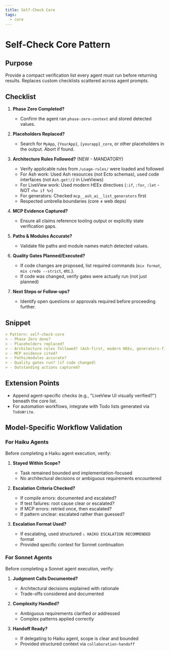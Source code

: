 ```yaml
---
title: Self-Check Core
tags:
  - core
---
```


# Self-Check Core Pattern

## Purpose
Provide a compact verification list every agent must run before returning results. Replaces custom checklists scattered across agent prompts.

## Checklist

1. **Phase Zero Completed?**
   - Confirm the agent ran `phase-zero-context` and stored detected values.

2. **Placeholders Replaced?**
   - Search for `MyApp`, `{YourApp}`, `{yourapp}_core`, or other placeholders in the output. Abort if found.

3. **Architecture Rules Followed?** (NEW - MANDATORY)
   - Verify applicable rules from `/usage-rules/` were loaded and followed
   - For Ash work: Used Ash resources (not Ecto schemas), used code interfaces (not `Ash.get!/2` in LiveViews)
   - For LiveView work: Used modern HEEx directives (`:if`, `:for`, `:let` - NOT `<%= if %>`)
   - For generators: Checked `mcp__ash_ai__list_generators` first
   - Respected umbrella boundaries (core ≠ web deps)

4. **MCP Evidence Captured?**
   - Ensure all claims reference tooling output or explicitly state verification gaps.

5. **Paths & Modules Accurate?**
   - Validate file paths and module names match detected values.

6. **Quality Gates Planned/Executed?**
   - If code changes are proposed, list required commands (`mix format`, `mix credo --strict`, etc.).
   - If code was changed, verify gates were actually run (not just planned)

7. **Next Steps or Follow-ups?**
   - Identify open questions or approvals required before proceeding further.

## Snippet

```markdown
> Pattern: self-check-core
> - Phase Zero done?
> - Placeholders replaced?
> - Architecture rules followed? (Ash-first, modern HEEx, generators-first, umbrella boundaries)
> - MCP evidence cited?
> - Paths/modules accurate?
> - Quality gates run? (if code changed)
> - Outstanding actions captured?
```

## Extension Points
- Append agent-specific checks (e.g., "LiveView UI visually verified?") beneath the core list.
- For automation workflows, integrate with Todo lists generated via `TodoWrite`.

## Model-Specific Workflow Validation

### For Haiku Agents
Before completing a Haiku agent execution, verify:

1. **Stayed Within Scope?**
   - Task remained bounded and implementation-focused
   - No architectural decisions or ambiguous requirements encountered

2. **Escalation Criteria Checked?**
   - If compile errors: documented and escalated?
   - If test failures: root cause clear or escalated?
   - If MCP errors: retried once, then escalated?
   - If pattern unclear: escalated rather than guessed?

3. **Escalation Format Used?**
   - If escalating, used structured `⚠️ HAIKU ESCALATION RECOMMENDED` format
   - Provided specific context for Sonnet continuation

### For Sonnet Agents
Before completing a Sonnet agent execution, verify:

1. **Judgment Calls Documented?**
   - Architectural decisions explained with rationale
   - Trade-offs considered and documented

2. **Complexity Handled?**
   - Ambiguous requirements clarified or addressed
   - Complex patterns applied correctly

3. **Handoff Ready?**
   - If delegating to Haiku agent, scope is clear and bounded
   - Provided structured context via `collaboration-handoff`

